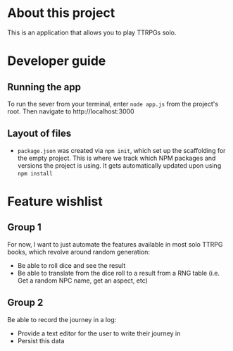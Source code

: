 # About this project
This is an application that allows you to play TTRPGs solo.

# Developer guide

## Running the app
To run the sever from your terminal, enter `node app.js` from the project's root. Then navigate to http://localhost:3000

## Layout of files
- `package.json` was created via `npm init`, which set up the scaffolding for the empty project. This is where we track which NPM packages and versions the project is using. It gets automatically updated upon using `npm install`

# Feature wishlist

## Group 1

For now, I want to just automate the features available in most solo TTRPG books, which revolve around random generation:
- Be able to roll dice and see the result
- Be able to translate from the dice roll to a result from a RNG table (i.e. Get a random NPC name, get an aspect, etc)

## Group 2

Be able to record the journey in a log:
- Provide a text editor for the user to write their journey in
- Persist this data
